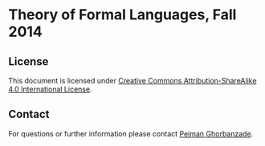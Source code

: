 # Theory of Formal Languages, Fall 2014

## License
This document is licensed under [Creative Commons Attribution-ShareAlike 4.0 International License].

## Contact
For questions or further information please contact [Pejman Ghorbanzade].

[Pejman Ghorbanzade]: http://www.ghorbanzade.com
[Creative Commons Attribution-ShareAlike 4.0 International License]: https://gitlab.com/ghorbanzade/neccdc-2015/blob/master/LICENSE

